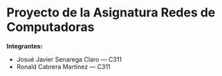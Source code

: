 # Proyecto de la Asignatura Redes de Computadoras

**Integrantes:**

- Josué Javier Senarega Claro — C311  
- Ronald Cabrera Martínez — C311
